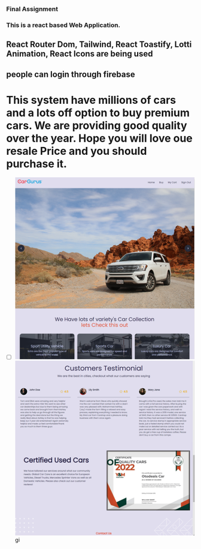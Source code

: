 ### Final Assignment

### This is a react based Web Application.

## React Router Dom, Tailwind, React Toastify, Lotti Animation, React Icons are being used

## people can login through firebase


# This system have millions of cars and a lots off option to buy premium cars. We are providing good quality over the year.  Hope you will love oue resale Price and you should purchase it.


* [ ] ![1669574164707](image/README/1669574164707.png)![1669574193108](image/README/1669574193108.png)gi
